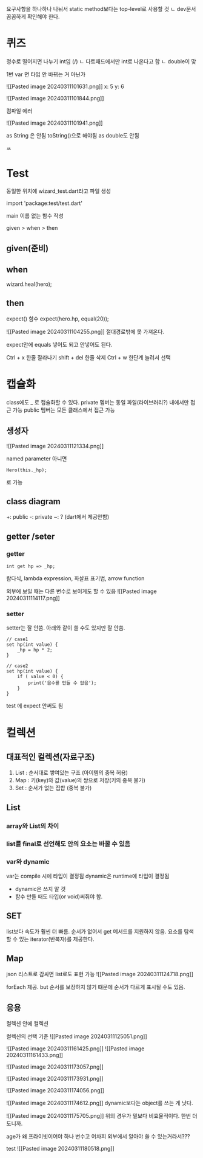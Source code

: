 요구사항을 하나하나 나눠서
static method보다는 top-level로 사용할 것
ㄴ dev문서 꼼꼼하게 확인해야 한다.
# 퀴즈
정수로 떨어지면 나누기 int임 (/) 
ㄴ 다트패드에서만 int로 나온다고 함
ㄴ double이 맞

1번 var 면 타입 안 바뀌는 거 아닌가

![[Pasted image 20240311101631.png]]
x: 5
y: 6

![[Pasted image 20240311101844.png]]

컴파일 에러 

![[Pasted image 20240311101941.png]]

as String 은 안됨
toString()으로 해야됨
as double도 안됨



ㅆ

# Test
동일한 위치에
wizard_test.dart라고 파일 생성

import 'package:test/test.dart'

main
이름 없는 함수 작성

given > when > then

## given(준비)
## when
wizard.heal(hero);
## then
expect() 함수
expect(hero.hp, equal(20));

![[Pasted image 20240311104255.png]]
절대경로밖에 못 가져온다.

expect안에 equals 넣어도 되고 안넣어도 된다.

Ctrl + x     한줄 잘라나기
shift + del 한줄 삭제
Ctrl + w     한단계 늘려서 선택



# 캡슐화
class에도 _ 로 캡슐화할 수 있다.
private 멤버는 동일 파일(라이브러리?) 내에서만 접근 가능
public 멤버는 모든 클래스에서 접근 가능

## 생성자
![[Pasted image 20240311121334.png]]

named parameter 아니면

```
Hero(this._hp);
```
로 가능
## class diagram 
+: public
-: private
~: ? (dart에서 제공안함)

## getter /seter
### getter
```
int get hp => _hp;
```
람다식, lambda expression, 화살표 표기법, arrow function

외부에 보일 때는 다른 변수로 보이게도 할 수 있음
![[Pasted image 20240311114117.png]]

### setter
setter는 잘 안씀.
아래와 같이 쓸 수도 있지만 잘 안씀.
```
// case1
set hp(int value) {
	_hp = hp * 2;
}

// case2
set hp(int value) {
	if ( value < 0) {
		print('음수를 만들 수 없음');
	}
}
```

test 에 expect 안써도 됨

# 컬렉션
## 대표적인 컬렉션(자료구조)
1) List : 순서대로 쌓여있는 구조 (아이템의 중복 허용)
2) Map : 키(key)와 값(value)의 쌍으로 저장(키의 중복 불가)
3) Set : 순서가 없는 집합 (중복 불가)

## List

### array와 List의 차이

### list를 final로 선언해도 안의 요소는 바꿀 수 있음

### var와 dynamic
var는 compile 시에 타입이 결정됨
dynamic은 runtime에 타입이 결정됨
- dynamic은 쓰지 말 것
- 함수 만들 때도 타입(or void)써줘야 함.


## SET
list보다 속도가 훨씬 더 빠름.
순서가 없어서 get 메서드를 지원하지 않음.
요소를 탐색할 수 있는 iterator(반복자)를 제공한다.

## Map
json 리스트로 감싸면 list로도 표현 가능
![[Pasted image 20240311124718.png]]

forEach 제공. but 순서를 보장하지 않기 떄문에 순서가 다르게 표시될 수도 있음.

## 응용
컬렉션 안에 컬렉션

컬렉션의 선택 기준
![[Pasted image 20240311125051.png]]

![[Pasted image 20240311161425.png]]
![[Pasted image 20240311161433.png]]

![[Pasted image 20240311173057.png]]


![[Pasted image 20240311173931.png]]

![[Pasted image 20240311174056.png]]


![[Pasted image 20240311174612.png]]
dynamic보다는 object를 쓰는 게 낫다.


![[Pasted image 20240311175705.png]]
위의 경우가 
밑보다 비효율적이다.
한번 더 도니까.


age가 왜 프라이빗이어야 하나
변수고 어차피 외부에서 알아야 쓸 수 있는거라서???


test
![[Pasted image 20240311180518.png]]